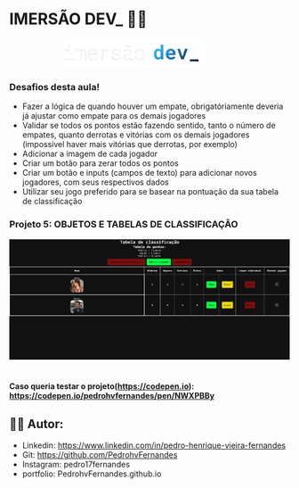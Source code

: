 # IMERSÃO DEV_ 👨‍💻 

<p align="center">
  <img height="50" src="https://github.com/PedrohvFernandes/imersao-dev-alura/blob/main/img/logo/logo-imersao-dev-desktop.1636535198.svg">
  &nbsp;&nbsp;&nbsp;&nbsp;&nbsp;&nbsp;&nbsp;&nbsp;&nbsp;&nbsp;&nbsp;&nbsp;&nbsp;
</p>

### Desafios desta aula!
- Fazer a lógica de quando houver um empate, obrigatóriamente deveria já ajustar como empate para os demais jogadores
- Validar se todos os pontos estão fazendo sentido, tanto o número de empates, quanto derrotas e vitórias com os demais jogadores (impossível haver mais vitórias que derrotas, por exemplo)
- Adicionar a imagem de cada jogador
- Criar um botão para zerar todos os pontos
- Criar um botão e inputs (campos de texto) para adicionar novos jogadores, com seus respectivos dados
- Utilizar seu jogo preferido para se basear na pontuação da sua tabela de classificação

### Projeto 5: OBJETOS E TABELAS DE CLASSIFICAÇÃO
<p align="start">
  <img src="https://github.com/PedrohvFernandes/imersao-dev-alura/blob/main/img/screenshot/Screen5.png">
  &nbsp;&nbsp;&nbsp;&nbsp;&nbsp;&nbsp;&nbsp;&nbsp;&nbsp;&nbsp;&nbsp;&nbsp;&nbsp;
</p>


#### Caso queria testar o projeto(https://codepen.io): https://codepen.io/pedrohvfernandes/pen/NWXPBBy

## 👨‍💻 Autor:
- Linkedin: https://www.linkedin.com/in/pedro-henrique-vieira-fernandes
- Git: https://github.com/PedrohvFernandes
- Instagram: pedro17fernandes
- portfolio: PedrohvFernandes.github.io
